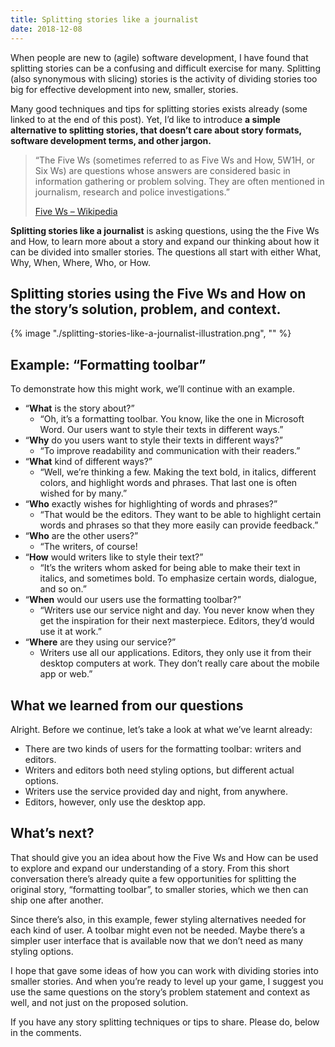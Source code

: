 ```yaml
---
title: Splitting stories like a journalist
date: 2018-12-08
---
```

When people are new to (agile) software development, I have found that splitting stories can be a confusing and difficult exercise for many. Splitting (also synonymous with slicing) stories is the activity of dividing stories too big for effective development into new, smaller, stories.

Many good techniques and tips for splitting stories exists already (some linked to at the end of this post). Yet, I’d like to introduce **a simple alternative to splitting stories, that doesn’t care about story formats, software development terms, and other jargon.**

> “The Five Ws (sometimes referred to as Five Ws and How, 5W1H, or Six Ws) are questions whose answers are considered basic in information gathering or problem solving. They are often mentioned in journalism, research and police investigations.”
> 
> [Five Ws – Wikipedia](https://en.m.wikipedia.org/wiki/Five_Ws)

**Splitting stories like a journalist** is asking questions, using the the Five Ws and How, to learn more about a story and expand our thinking about how it can be divided into smaller stories. The questions all start with either What, Why, When, Where, Who, or How.

## Splitting stories using the Five Ws and How on the story’s solution, problem, and context.

{% image "./splitting-stories-like-a-journalist-illustration.png", "" %}

## Example: “Formatting toolbar”

To demonstrate how this might work, we’ll continue with an example.

* “**What** is the story about?”
  * “Oh, it’s a formatting toolbar. You know, like the one in Microsoft Word. Our users want to style their texts in different ways.”
* “**Why** do you users want to style their texts in different ways?”
  * “To improve readability and communication with their readers.”
* “**What** kind of different ways?”
  * “Well, we’re thinking a few. Making the text bold, in italics, different colors, and highlight words and phrases. That last one is often wished for by many.”
* “**Who** exactly wishes for highlighting of words and phrases?”
  * “That would be the editors. They want to be able to highlight certain words and phrases so that they more easily can provide feedback.”
* “**Who** are the other users?”
  * “The writers, of course!
* “**How** would writers like to style their text?”
  * “It’s the writers whom asked for being able to make their text in italics, and sometimes bold. To emphasize certain words, dialogue, and so on.”
* “**When** would our users use the formatting toolbar?”
  * “Writers use our service night and day. You never know when they get the inspiration for their next masterpiece. Editors, they’d would use it at work.”
* “**Where** are they using our service?”
  * Writers use all our applications. Editors, they only use it from their desktop computers at work. They don’t really care about the mobile app or web.”

## What we learned from our questions

Alright. Before we continue, let’s take a look at what we’ve learnt already:

* There are two kinds of users for the formatting toolbar: writers and editors.
* Writers and editors both need styling options, but different actual options.
* Writers use the service provided day and night, from anywhere.
* Editors, however, only use the desktop app.

## What’s next?

That should give you an idea about how the Five Ws and How can be used to explore and expand our understanding of a story. From this short conversation there’s already quite a few opportunities for splitting the original story, “formatting toolbar”, to smaller stories, which we then can ship one after another.

Since there’s also, in this example, fewer styling alternatives needed for each kind of user. A toolbar might even not be needed. Maybe there’s a simpler user interface that is available now that we don’t need as many styling options.

I hope that gave some ideas of how you can work with dividing stories into smaller stories. And when you’re ready to level up your game, I suggest you use the same questions on the story’s problem statement and context as well, and not just on the proposed solution.

If you have any story splitting techniques or tips to share. Please do, below in the comments.